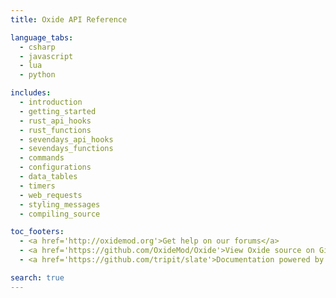 ```yaml
---
title: Oxide API Reference

language_tabs:
  - csharp
  - javascript
  - lua
  - python

includes:
  - introduction
  - getting_started
  - rust_api_hooks
  - rust_functions
  - sevendays_api_hooks
  - sevendays_functions
  - commands
  - configurations
  - data_tables
  - timers
  - web_requests
  - styling_messages
  - compiling_source

toc_footers:
  - <a href='http://oxidemod.org'>Get help on our forums</a>
  - <a href='https://github.com/OxideMod/Oxide'>View Oxide source on GitHub</a>
  - <a href='https://github.com/tripit/slate'>Documentation powered by Slate</a>

search: true
---
```


